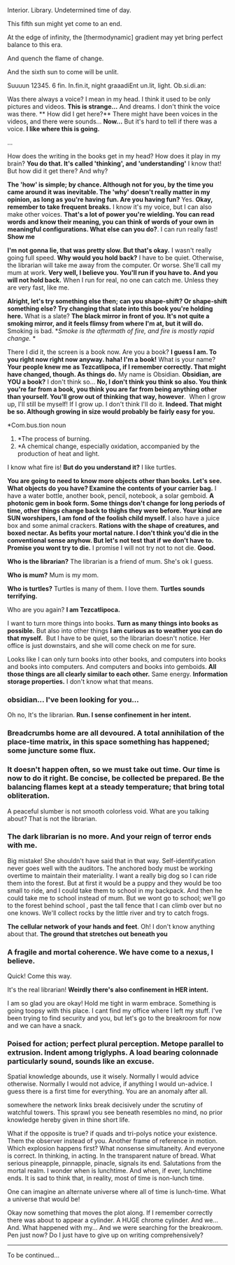 Interior. Library. Undetermined time of day.

This fifth sun might yet come to an end.

At the edge of infinity, the [thermodynamic] gradient may yet bring perfect balance to this era.

And quench the flame of change.

And the sixth sun to come will be unlit. 

Suuuun 12345. 6 fin. In.fin.it, night graaadiEnt un.lit, light. Ob.si.di.an:

Was there always a voice? I mean in my head. I think it used to be only pictures and videos. **This is strange...** And dreams. I don't think the voice was there. ** How did I get here?** There might have been voices in the videos, and there were sounds... **Now...** But it's hard to tell if there was a voice. **I like where this is going.**

...

How does the writing in the books get in my head? How does it play in my brain? **You do that. It's called 'thinking', and 'understanding'** I know that! But how did it get there? And why?

**The 'how' is simple; by chance. Although not for you, by the time you came around it was inevitable. The 'why' doesn't really matter in my opinion, as long as you're having fun. Are you having fun?** Yes. **Okay, remember to take frequent breaks.** I know it's my voice, but I can also make other voices. **That's a lot of power you're wielding. You can read words and know their meaning, you can think of words of your own in meaningful configurations. What else can you do?**. I can run really fast! **Show me**

**I'm not gonna lie, that was pretty slow. But that's okay.** I wasn't really going full speed. **Why would you hold back?** I have to be quiet. Otherwise, the librarian will take me away from the computer. Or worse. She'll call my mum at work. **Very well, I believe you. You'll run if you have to. And you will not hold back.** When I run for real, no one can catch me. Unless they are very fast, like me. 

**Alright, let's try something else then; can you shape-shift? Or shape-shift something else? Try changing that slate into this book you're holding here.** What is a slate? **The black mirror in front of you. It's not quite a smoking mirror, and it feels flimsy from where I'm at, but it will do.**  Smoking is bad. **Smoke is the aftermath of fire, and fire is mostly rapid change.* *

There I did it, the screen is a book now. Are you a book? **I guess I am. To you right now right now anyway. haha! I'm a book!** What is your name? **Your people knew me as Tezcatlipoca, if I remember correctly. That might have changed, though. As things do.** My name is Obsidian. **Obsidian, are YOU a book?** I don't think so... **No, I don't think you think so also. You think you're far from a book, you think you are far from being anything other than yourself. You'll grow out of thinking that way, however**.  When I grow up, I'll still be myself! If I grow up. I don't think I'll do it. **Indeed. That might be so. Although growing in size would probably be fairly easy for you.** 

*Com.bus.tion
noun
1. *The process of burning.
2. *A chemical change, especially oxidation, accompanied by the production of heat and light.

I know what fire is! **But do you understand it?** I like turtles.

**You are going to need to know more objects other than books. Let's see. What objects do you have? Examine the contents of your carrier bag.** I have a water bottle, another book, pencil, notebook, a solar gemboid. **A photonic gem in book form. Some things don't change for long periods of time, other things change back to thighs they were before. Your kind are SUN worshipers, I am fond of the foolish child myself.** I also have a juice box and some animal crackers. **Rations with the shape of creatures, and boxed nectar. As befits your mortal nature. I don't think you'd die in the conventional sense anyhow. But let's not test that if we don't have to. Promise you wont try to die.** I promise I will not try not to not die. **Good.**

**Who is the librarian?** The librarian is a friend of mum. She's ok I guess.

**Who is mum?** Mum is my mom.

**Who is turtles?** Turtles is many of them. I love them. **Turtles sounds terrifying.**

Who are you again? **I am Tezcatlipoca.**

I want to turn more things into books. **Turn as many things into books as possible.** But also into other things **I am curious as to weather you can do that myself.**  But I have to be quiet, so the librarian doesn't notice. Her office is just downstairs, and she will come check on me for sure.

Looks like I can only turn books into other books, and computers into books and books into computers. And computers and books into gemboids. **All those things are all clearly similar to each other.** Same energy. **Information storage properties.** I don't know what that means.

### obsidian... I've been looking for you...

Oh no, It's the librarian. **Run. I sense confinement in her intent.**

### Breadcrumbs home are all devoured. A total annihilation of the place-time matrix, in this space something has happened; some juncture some flux. 

### It doesn't happen often, so we must take out time. Our time is now to do it right. Be concise, be collected be prepared. Be the balancing flames kept at a steady temperature; that bring total obliteration.

A peaceful slumber is not smooth colorless void. What are you talking about? That is not the librarian.

### The dark librarian is no more. And your reign of terror ends with me.

Big mistake! She shouldn't have said that in that way. Self-identifycation never goes well with the auditors. The anchored body must be working overtime to maintain their materiality. I want a really big dog so I can ride them into the forest. But at first it would be a puppy and they would be too small to ride, and I could take them to school in my backpack. And then he could take me to school instead of mum. But we wont go to school; we'll go to the forest behind school , past the tall fence that I can climb over but no one knows. We'll collect rocks by the little river and try to catch frogs.

**The cellular network of your hands and feet**. Oh! I don't know anything about that. **The ground that stretches out beneath you**

### A fragile and mortal coherence. We have come to a nexus, I believe.

Quick! Come this way.

It's the real librarian! **Weirdly there's also confinement in HER intent.**

I am so glad you are okay! Hold me tight in warm embrace. Something is going toopsy with this place. I cant find my office where I left my stuff. I've been trying to find security and you, but let's go to the breakroom for now and we can have a snack.

### Poised for action; perfect plural perception. Metope parallel to extrusion. Indent among triglyphs. A load bearing colonnade particularly sound, sounds like an excuse. 

Spatial knowledge abounds, use it wisely. Normally I would advice otherwise. Normally I would not advice, if anything I would un-advice. I guess there is a first time for everything. You are an anomaly after all.

somewhere the network links break decisively under the scrutiny of watchful towers. This sprawl you see beneath resembles no mind, no prior knowledge hereby given in thine short life.

What if the opposite is true? if quads and tri-polys notice your existence. Them the observer instead of you. Another frame of reference in motion. Which explosion happens first? What nonsense simultaneity. And everyone is correct. In thinking, in acting. In the transparent nature of bread. What serious pineapple, pinnapple, pinacle, signals its end. Salutations from the mortal realm. I wonder when is lunchtime. And when, if ever, lunchtime ends. It is sad to think that, in reality, most of time is non-lunch time.

One can imagine an alternate universe where all of time is lunch-time. What a universe that would be!

Okay now something that moves the plot along. If I remember correctly there was about to appear a cylinder. A HUGE chrome cylinder. And we... And. What happened with my... And we were searching for the breakroom. Pen just now? Do I just have to give up on writing comprehensively?

---
To be continued...